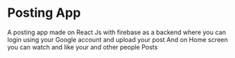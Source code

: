 # Posting App 
A posting app made on React Js with firebase as a backend where you can login using your Google account and upload your post
And on Home screen you can watch and like your and other people Posts
